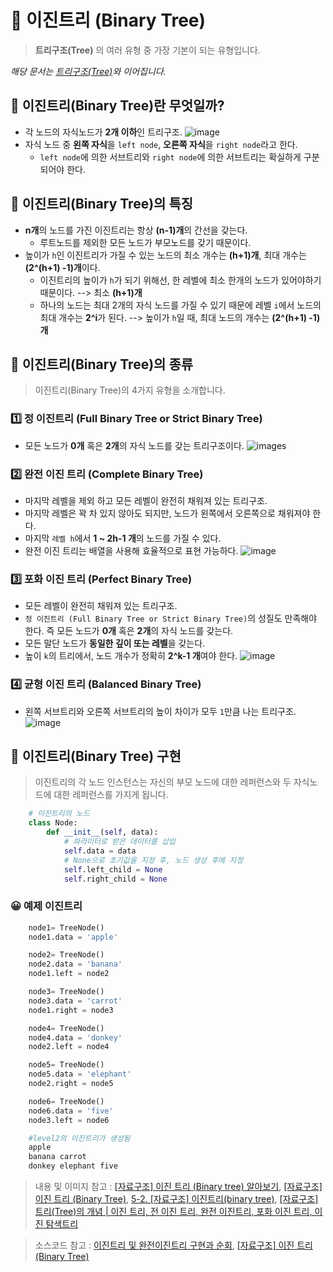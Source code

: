 # 🎄 이진트리 (Binary Tree)

> **트리구조(Tree)** 의 여러 유형 중 가장 기본이 되는 유형입니다.

_해당 문서는 [트리구조(Tree)](https://github.com/Jun99uu/TIL/blob/master/CS/data-structure/Tree.md)와 이어집니다._

## 🌴 이진트리(Binary Tree)란 무엇일까?

- 각 노드의 자식노드가 **2개 이하**인 트리구조.
  ![image](https://img1.daumcdn.net/thumb/R1280x0/?scode=mtistory2&fname=https%3A%2F%2Fblog.kakaocdn.net%2Fdn%2FblbjFV%2Fbtq1K3P9Y8v%2FH393OwoRI9lX8N3wrz9OO1%2Fimg.png)
- 자식 노드 중 **왼쪽 자식**을 `left node`, **오른쪽 자식**을 `right node`라고 한다.
  - `left node`에 의한 서브트리와 `right node`에 의한 서브트리는 확실하게 구분되어야 한다.

## 🌴 이진트리(Binary Tree)의 특징

- **n개**의 노드를 가진 이진트리는 항상 **(n-1)개**의 간선을 갖는다.
  - 루트노드를 제외한 모든 노드가 부모노드를 갖기 때문이다.
- 높이가 `h`인 이진트리가 가질 수 있는 노드의 최소 개수는 **(h+1)개**, 최대 개수는 **(2^(h+1) -1)개**이다.
  - 이진트리의 높이가 `h`가 되기 위해선, 한 레벨에 최소 한개의 노드가 있어야하기 때문이다. --> 최소 **(h+1)개**
  - 하나의 노드는 최대 2개의 자식 노드를 가질 수 있기 때문에 레벨 `i`에서 노드의 최대 개수는 **2^i**가 된다. --> 높이가 `h`일 때, 최대 노드의 개수는 **(2^(h+1) -1)개**

## 🌴 이진트리(Binary Tree)의 종류

> 이진트리(Binary Tree)의 4가지 유형을 소개합니다.

### 1️⃣ 정 이진트리 (Full Binary Tree or Strict Binary Tree)

- 모든 노드가 **0개** 혹은 **2개**의 자식 노드를 갖는 트리구조이다.
  ![images](https://img1.daumcdn.net/thumb/R1280x0/?scode=mtistory2&fname=https%3A%2F%2Fblog.kakaocdn.net%2Fdn%2FdSwyWw%2Fbtq9KmfrOlf%2F37ctrWKZKRSQJEZA7C9UMK%2Fimg.png)

### 2️⃣ 완전 이진 트리 (Complete Binary Tree)

- 마지막 레벨을 제외 하고 모든 레벨이 완전히 채워져 있는 트리구조.
- 마지막 레벨은 꽉 차 있지 않아도 되지만, 노드가 왼쪽에서 오른쪽으로 채워져야 한다.
- 마지막 `레벨 h`에서 **1 ~ 2h-1 개**의 노드를 가질 수 있다.
- 완전 이진 트리는 배열을 사용해 효율적으로 표현 가능하다.
  ![image](https://img1.daumcdn.net/thumb/R1280x0/?scode=mtistory2&fname=https%3A%2F%2Fblog.kakaocdn.net%2Fdn%2Fb7BofG%2Fbtq9Eilu1J5%2F0HNO2KiWkBxTvERSJGHla0%2Fimg.png)

### 3️⃣ 포화 이진 트리 (Perfect Binary Tree)

- 모든 레벨이 완전히 채워져 있는 트리구조.
- `정 이진트리 (Full Binary Tree or Strict Binary Tree)`의 성질도 만족해야 한다. 즉 모든 노드가 **0개** 혹은 **2개**의 자식 노드를 갖는다.
- 모든 말단 노드가 **동일한 깊이 또는 레벨**을 갖는다.
- 높이 `k`의 트리에서, 노드 개수가 정확히 **2^k-1 개**여야 한다.
  ![image](https://img1.daumcdn.net/thumb/R1280x0/?scode=mtistory2&fname=https%3A%2F%2Fblog.kakaocdn.net%2Fdn%2FdfWC2R%2Fbtq9LqomTS7%2Frt4Io0pCfqBCckCs92CNz0%2Fimg.png)

### 4️⃣ 균형 이진 트리 (Balanced Binary Tree)

- 왼쪽 서브트리와 오른쪽 서브트리의 높이 차이가 모두 `1`만큼 나는 트리구조.
  ![image](https://img1.daumcdn.net/thumb/R1280x0/?scode=mtistory2&fname=https%3A%2F%2Fblog.kakaocdn.net%2Fdn%2FcBpW7h%2Fbtq2E9oilQv%2F5r8K5dfuj56DKKniJh7tRk%2Fimg.png)

## 🌴 이진트리(Binary Tree) 구현

> 이진트리의 각 노드 인스턴스는 자신의 부모 노드에 대한 레퍼런스와 두 자식노드에 대한 레퍼런스를 가지게 됩니다.

```python
    # 이진트리의 노드
    class Node:
        def __init__(self, data):
            # 파라미터로 받은 데이터를 삽입
            self.data = data
            # None으로 초기값을 지정 후, 노드 생성 후에 지정
            self.left_child = None
            self.right_child = None
```

### 😀 예제 이진트리

```python
    node1= TreeNode()
    node1.data = 'apple'

    node2= TreeNode()
    node2.data = 'banana'
    node1.left = node2

    node3= TreeNode()
    node3.data = 'carrot'
    node1.right = node3

    node4= TreeNode()
    node4.data = 'donkey'
    node2.left = node4

    node5= TreeNode()
    node5.data = 'elephant'
    node2.right = node5

    node6= TreeNode()
    node6.data = 'five'
    node3.left = node6
```

```python
    #level2의 이진트리가 생성됨
    apple
    banana carrot
    donkey elephant five
```

> 내용 및 이미지 참고 : [[자료구조] 이진 트리 (Binary tree) 알아보기](https://yoongrammer.tistory.com/69), [[자료구조] 이진 트리 (Binary Tree)](https://skytitan.tistory.com/97), [5-2. [자료구조] 이진트리(binary tree)](https://kingpodo.tistory.com/27), [[자료구조] 트리(Tree)의 개념 | 이진 트리, 전 이진 트리, 완전 이진트리, 포화 이진 트리, 이진 탐색트리](https://code-lab1.tistory.com/8)

> 소스코드 참고 : [이진트리 및 완전이진트리 구현과 순회](https://seongonion.tistory.com/41), [[자료구조] 이진 트리(Binary Tree)](https://velog.io/@cha-suyeon/%EC%9E%90%EB%A3%8C%EA%B5%AC%EC%A1%B0-%EC%9D%B4%EC%A7%84-%ED%8A%B8%EB%A6%ACBinary-Tree)
